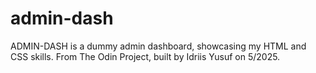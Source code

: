 # admin-dash
ADMIN-DASH is a dummy admin dashboard, showcasing my HTML and CSS skills. From The Odin Project, built by Idriis Yusuf on 5/2025.
